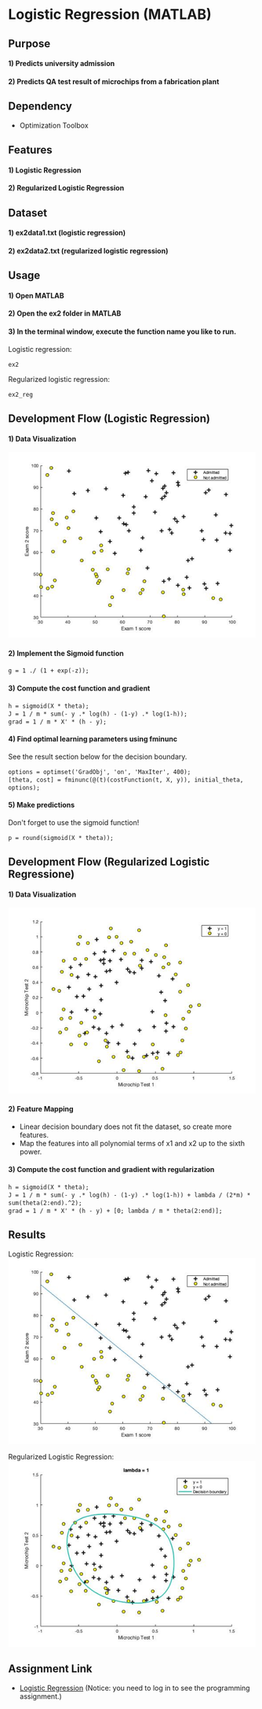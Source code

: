 # Logistic Regression (MATLAB)


## Purpose
#### 1) Predicts university admission
#### 2) Predicts QA test result of microchips from a fabrication plant


## Dependency
- Optimization Toolbox


## Features
#### 1) Logistic Regression
#### 2) Regularized Logistic Regression


## Dataset
#### 1) ex2data1.txt (logistic regression)
#### 2) ex2data2.txt (regularized logistic regression)


## Usage
#### 1) Open MATLAB
#### 2) Open the ex2 folder in MATLAB
#### 3) In the terminal window, execute the function name you like to run.  
Logistic regression:
```
ex2
```
Regularized logistic regression:
```
ex2_reg
```


## Development Flow (Logistic Regression)
#### 1) Data Visualization
![Scatter plot](img/data-plot.jpg)
#### 2) Implement the Sigmoid function
```
g = 1 ./ (1 + exp(-z));
```
#### 3) Compute the cost function and gradient
```
h = sigmoid(X * theta);
J = 1 / m * sum(- y .* log(h) - (1-y) .* log(1-h));
grad = 1 / m * X' * (h - y);
```
#### 4) Find optimal learning parameters using fminunc
See the result section below for the decision boundary.
```
options = optimset('GradObj', 'on', 'MaxIter', 400);
[theta, cost] = fminunc(@(t)(costFunction(t, X, y)), initial_theta, options);
```
#### 5) Make predictions
Don't forget to use the sigmoid function!
```
p = round(sigmoid(X * theta));
```


## Development Flow (Regularized Logistic Regressione)
#### 1) Data Visualization
![Scatter plot](img/data-plot2.jpg)
#### 2) Feature Mapping
- Linear decision boundary does not fit the dataset, so create more features.
- Map the features into all polynomial terms of x1 and x2 up to the sixth power.
#### 3) Compute the cost function and gradient with regularization
```
h = sigmoid(X * theta);
J = 1 / m * sum(- y .* log(h) - (1-y) .* log(1-h)) + lambda / (2*m) * sum(theta(2:end).^2);
grad = 1 / m * X' * (h - y) + [0; lambda / m * theta(2:end)];
```


## Results
Logistic Regression:  
![Scatter plot](img/decision-boundary.jpg)

Regularized Logistic Regression:  
![Scatter plot](img/decision-boundary2.jpg)


## Assignment Link
- [Logistic Regression](https://www.coursera.org/learn/machine-learning/programming/ixFof/logistic-regression) 
(Notice: you need to log in to see the programming assignment.)
